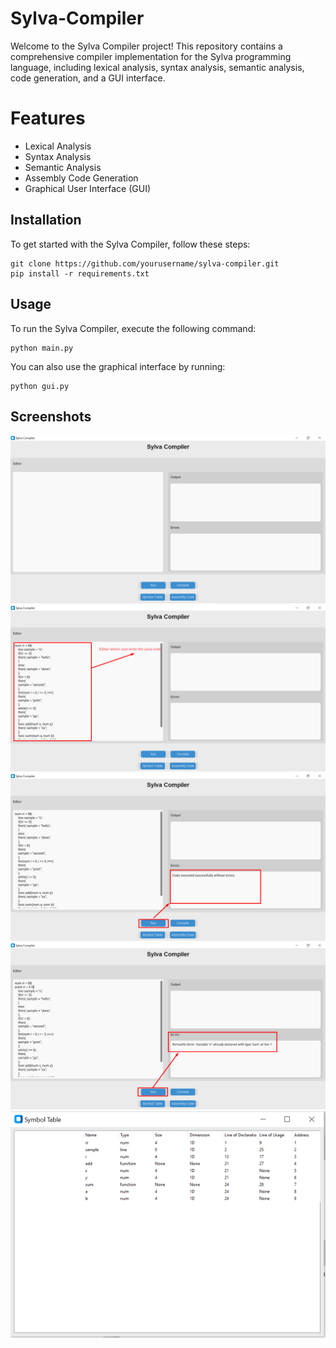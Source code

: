 # Sylva-Compiler
Welcome to the Sylva Compiler project! This repository contains a comprehensive compiler implementation for the Sylva programming language, including lexical analysis, syntax analysis, semantic analysis, code generation, and a GUI interface.

# Features
<ul>
<li>Lexical Analysis</li>
<li>Syntax Analysis</li>
<li>Semantic Analysis</li>
<li>Assembly Code Generation</li>
<li>Graphical User Interface (GUI)</li>
</ul>

<h2 id="installation">Installation</h2>
    <p>To get started with the Sylva Compiler, follow these steps:</p>
    <pre><code>git clone https://github.com/yourusername/sylva-compiler.git
pip install -r requirements.txt</code></pre>
<h2>Usage</h2>
<p>To run the Sylva Compiler, execute the following command:</p>
<pre><code>python main.py</code></pre>
<p>You can also use the graphical interface by running:</p>
<pre><code>python gui.py</code></pre>

<h2>Screenshots</h2>
<img src="https://github.com/Musabpirzada/Sylva-Compiler/blob/master/images/Picture1.png" alt="Screenshot of Sylva Compiler GUI" width="600">
<img src="https://github.com/Musabpirzada/Sylva-Compiler/blob/master/images/Picture2.png" alt="Screenshot of Sylva Compiler GUI" width="600">
<img src="https://github.com/Musabpirzada/Sylva-Compiler/blob/master/images/Picture3.png" alt="Screenshot of Sylva Compiler GUI" width="600">
<img src="https://github.com/Musabpirzada/Sylva-Compiler/blob/master/images/Picture4.png" alt="Screenshot of Sylva Compiler GUI" width="600">
<img src="https://github.com/Musabpirzada/Sylva-Compiler/blob/master/images/Picture5.png" alt="Screenshot of Sylva Compiler GUI" width="600">
